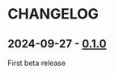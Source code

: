 # CHANGELOG

## 2024-09-27 - [0.1.0]

First beta release

[0.1.0]: https://github.com/mondeja/hledger-fmt/compare/v0.0.1...v0.1.0
